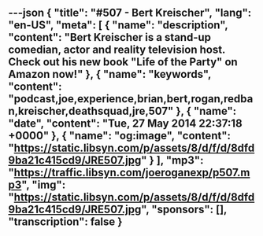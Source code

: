 ---json
{
  "title": "#507 - Bert Kreischer",
  "lang": "en-US",
  "meta": [
    {
      "name": "description",
      "content": "Bert Kreischer is a stand-up comedian, actor and reality television host. Check out his new book \"Life of the Party\" on Amazon now!"
    },
    {
      "name": "keywords",
      "content": "podcast,joe,experience,brian,bert,rogan,redban,kreischer,deathsquad,jre,507"
    },
    {
      "name": "date",
      "content": "Tue, 27 May 2014 22:37:18 +0000"
    },
    {
      "name": "og:image",
      "content": "https://static.libsyn.com/p/assets/8/d/f/d/8dfd9ba21c415cd9/JRE507.jpg"
    }
  ],
  "mp3": "https://traffic.libsyn.com/joeroganexp/p507.mp3",
  "img": "https://static.libsyn.com/p/assets/8/d/f/d/8dfd9ba21c415cd9/JRE507.jpg",
  "sponsors": [],
  "transcription": false
}
---
<episode-header />

<timemark seconds="0" />

<transcribe-call-to-action />

<episode-footer />
